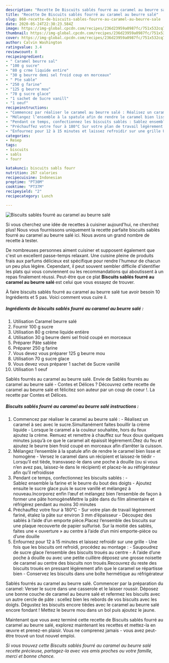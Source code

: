 ```yaml
---
description: "Recette De Biscuits sablés fourré au caramel au beurre salé"
title: "Recette De Biscuits sablés fourré au caramel au beurre salé"
slug: 860-recette-de-biscuits-sables-fourre-au-caramel-au-beurre-sale
date: 2020-05-24T22:38:23.584Z
image: https://img-global.cpcdn.com/recipes/236d23959a0987fc/751x532cq70/biscuits-sables-fourre-au-caramel-au-beurre-sale-photo-principale-de-la-recette.jpg
thumbnail: https://img-global.cpcdn.com/recipes/236d23959a0987fc/751x532cq70/biscuits-sables-fourre-au-caramel-au-beurre-sale-photo-principale-de-la-recette.jpg
cover: https://img-global.cpcdn.com/recipes/236d23959a0987fc/751x532cq70/biscuits-sables-fourre-au-caramel-au-beurre-sale-photo-principale-de-la-recette.jpg
author: Calvin Washington
ratingvalue: 3.4
reviewcount: 8
recipeingredient:
- " Caramel beurre sal"
- "100 g sucre"
- "80 g crme liquide entire"
- "30 g beurre demi sel froid coup en morceaux"
- " Pte sable"
- "250 g farine"
- "125 g beurre mou"
- "70 g sucre glace"
- "1 sachet de Sucre vanill"
- "1 oeuf"
recipeinstructions:
- "Commencez par réaliser le caramel au beurre salé : Réalisez un caramel à sec avec le sucre.Simultanément faites bouillir la crème liquide Lorsque le caramel a la couleur souhaitée, hors du feux ajoutez la crème. Remuez et remettre à chauffez sur feux doux quelques minutes jusqu’à ce que le caramel ait épaissit légèrement.Ôtez du feu et ajoutez le beurre bien froid coupé en morceaux afin d’arrêter la cuisson."
- "Mélangez l’ensemble à la spatule afin de rendre le caramel bien lisse et homogène Versez le caramel dans un récipient et laissez-le tiédir Lorsqu’il est tiède, transvasez-le dans une poche à douille (ou si vous n’en avez pas, laissez-le dans le récipient) et placez-le au réfrigérateur afin qu’il refroidisse"
- "Pendant ce temps, confectionnez les biscuits sablés : Sablez ensemble la farine et le beurre du bout des doigts Ajoutez ensuite le sucre glace puis le sucre vanillé et mélangez à nouveau.Incorporez enfin l’œuf et mélangez bien l’ensemble de façon à former une pâte homogèneMettre la pâte dans du film alimentaire et réfrigérez pendant au moins 30 minutes"
- "Préchauffez votre four à 180°C Sur votre plan de travail légèrement fariné, étalez la pâte sur environ 3 mm d’épaisseur Découpez des sablés à l’aide d’un emporte pièce.Placez l’ensemble des biscuits sur une plaque recouverte de papier sulfurisé. Sur la moitié des sablés, faites une « ouverture » au centre à l’aide d’un mini emporte-pièce ou d’une douille"
- "Enfournez pour 12 à 15 minutes et laissez refroidir sur une grille Une fois que les biscuits ont refroidi, procédez au montage : Saupoudrez de sucre glace l’ensemble des biscuits troués au centre A l’aide d’une poche à douille ou avec une petite cuillère déposez une grosse noisette de caramel au centre des biscuits non troués.Recouvrez du reste des biscuits troués en pressant légèrement afin que le caramel se répartisse bien Conservez les biscuits dans une boîte hermétique au réfrigérateur"
categories:
- Resep
tags:
- biscuits
- sabls
- fourr

katakunci: biscuits sabls fourr 
nutrition: 267 calories
recipecuisine: Indonesian
preptime: "PT30M"
cooktime: "PT37M"
recipeyield: "2"
recipecategory: Lunch

---
```



![Biscuits sablés fourré au caramel au beurre salé](https://img-global.cpcdn.com/recipes/236d23959a0987fc/751x532cq70/biscuits-sables-fourre-au-caramel-au-beurre-sale-photo-principale-de-la-recette.jpg)

Si vous cherchez une idée de recettes à cuisiner aujourd'hui, ne cherchez plus! Nous vous fournissons uniquement la recette parfaite biscuits sablés fourré au caramel au beurre salé ici. Nous avons un grand nombre de recette à tester.

De nombreuses personnes aiment cuisiner et supposent également que c'est un excellent passe-temps relaxant. Une cuisine pleine de produits frais aux parfums délicieux est spécifique pour rendre l'humeur de chacun un peu plus légère. Cependant, il peut souvent sembler difficile d'identifier les plats qui vous conviennent ou les recommandations qui aboutissent à un repas finalement réussi. Peut-être que ce plat <strong> Biscuits sablés fourré au caramel au beurre salé </strong> est celui que vous essayez de trouver.

<!--inarticleads1-->

À faire biscuits sablés fourré au caramel au beurre salé tue avoir besoin 10 Ingrédients et 5 pas. Voici comment vous cuire il.

##### Ingrédients de biscuits sablés fourré au caramel au beurre salé :

1. Utilisation  Caramel beurre salé
1. Fournir 100 g sucre
1. Utilisation 80 g crème liquide entière
1. Utilisation 30 g beurre demi sel froid coupé en morceaux
1. Préparer  Pâte sablée
1. Préparer 250 g farine
1. Vous devez vous préparer 125 g beurre mou
1. Utilisation 70 g sucre glace
1. Vous devez vous préparer 1 sachet de Sucre vanillé
1. Utilisation 1 oeuf


Sablés fourrés au caramel au beurre salé. Envie de Sablés fourrés au caramel au beurre salé - Contes et Délices ? Découvrez cette recette de caramel au beurre salé et félicitez son auteur par un coup de coeur !. La recette par Contes et Délices. 

<!--inarticleads2-->

##### Biscuits sablés fourré au caramel au beurre salé instructions :

1. Commencez par réaliser le caramel au beurre salé : - Réalisez un caramel à sec avec le sucre.Simultanément faites bouillir la crème liquide - Lorsque le caramel a la couleur souhaitée, hors du feux ajoutez la crème. Remuez et remettre à chauffez sur feux doux quelques minutes jusqu’à ce que le caramel ait épaissit légèrement.Ôtez du feu et ajoutez le beurre bien froid coupé en morceaux afin d’arrêter la cuisson.
1. Mélangez l’ensemble à la spatule afin de rendre le caramel bien lisse et homogène - Versez le caramel dans un récipient et laissez-le tiédir - Lorsqu’il est tiède, transvasez-le dans une poche à douille (ou si vous n’en avez pas, laissez-le dans le récipient) et placez-le au réfrigérateur afin qu’il refroidisse
1. Pendant ce temps, confectionnez les biscuits sablés : - Sablez ensemble la farine et le beurre du bout des doigts - Ajoutez ensuite le sucre glace puis le sucre vanillé et mélangez à nouveau.Incorporez enfin l’œuf et mélangez bien l’ensemble de façon à former une pâte homogèneMettre la pâte dans du film alimentaire et réfrigérez pendant au moins 30 minutes
1. Préchauffez votre four à 180°C - Sur votre plan de travail légèrement fariné, étalez la pâte sur environ 3 mm d’épaisseur - Découpez des sablés à l’aide d’un emporte pièce.Placez l’ensemble des biscuits sur une plaque recouverte de papier sulfurisé. Sur la moitié des sablés, faites une « ouverture » au centre à l’aide d’un mini emporte-pièce ou d’une douille
1. Enfournez pour 12 à 15 minutes et laissez refroidir sur une grille - Une fois que les biscuits ont refroidi, procédez au montage : - Saupoudrez de sucre glace l’ensemble des biscuits troués au centre - A l’aide d’une poche à douille ou avec une petite cuillère déposez une grosse noisette de caramel au centre des biscuits non troués.Recouvrez du reste des biscuits troués en pressant légèrement afin que le caramel se répartisse bien - Conservez les biscuits dans une boîte hermétique au réfrigérateur


Sablés fourrés au caramel au beurre salé. Commencer par la préparation du caramel: Verser le sucre dans une casserole et le laisser roussir. Déposez une bonne couche de caramel au beurre salé et refermez les biscuits avec un autre cercle de pâte : scellez bien les rebords de vos biscuits avec les doigts. Dégustez les biscuits encore tièdes avec le caramel au beurre salé encore fondant ! Mettez le beurre mou dans un bol puis ajoutez le jaune. 

<!--inarticleads1-->

<p>
Maintenant que vous avez terminé cette recette de Biscuits sablés fourré au caramel au beurre salé, explorez maintenant les recettes et mettez-la en œuvre et prenez-en plaisir. Vous ne comprenez jamais - vous avez peut-être trouvé un tout nouvel emploi.
</p>

<p>
<i>Si vous trouvez cette Biscuits sablés fourré au caramel au beurre salé recette précieuse, partagez-la avec vos amis proches ou votre famille, merci et bonne chance.</i>
</p>
